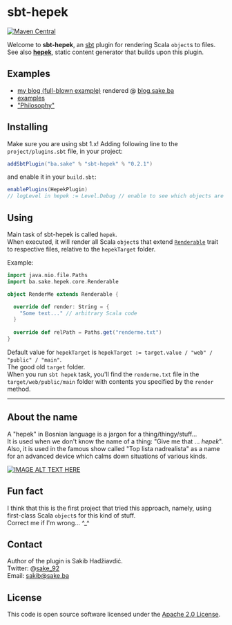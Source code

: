 # sbt-hepek
[![Maven Central](https://maven-badges.herokuapp.com/maven-central/ba.sake/sbt-hepek/badge.svg)](https://maven-badges.herokuapp.com/maven-central/ba.sake/sbt-hepek)  

Welcome to **sbt-hepek**, an [sbt](http://www.scala-sbt.org) plugin for rendering Scala `object`s to files.  
See also [**hepek**](https://github.com/sake92/hepek), static content generator that builds upon this plugin.

## Examples
- [my blog (full-blown example)](https://github.com/sake92/sake-ba-source) rendered @ [blog.sake.ba](https://blog.sake.ba)
- [examples](https://github.com/sake92/hepek-examples)
- ["Philosophy"](https://dev.to/sake_92/render-static-site-from-scala-code)

## Installing

Make sure you are using sbt 1.x!
Adding following line to the `project/plugins.sbt` file, in your project:

```scala
addSbtPlugin("ba.sake" % "sbt-hepek" % "0.2.1")
```

and enable it in your `build.sbt`: 

```scala
enablePlugins(HepekPlugin)
// logLevel in hepek := Level.Debug // enable to see which objects are rendered
```

## Using

Main task of sbt-hepek is called `hepek`.  
When executed, it will render all Scala `object`s that extend [`Renderable`](https://github.com/sake92/hepek-core/blob/master/src/main/java/ba/sake/hepek/core/Renderable.java) 
trait to respective files, relative to the `hepekTarget` folder.  

Example:

```scala
import java.nio.file.Paths
import ba.sake.hepek.core.Renderable

object RenderMe extends Renderable {

  override def render: String = {
    "Some text..." // arbitrary Scala code
  }
  
  override def relPath = Paths.get("renderme.txt")
}
```

Default value for `hepekTarget` is `hepekTarget := target.value / "web" / "public" / "main"`.  
The good old `target` folder.  
When you run `sbt hepek` task, you'll find the `renderme.txt` file in the `target/web/public/main` folder with contents you specified by the `render` method.

---

## About the name

A "hepek" in Bosnian language is a jargon for a thing/thingy/stuff...  
It is used when we don't know the name of a thing: "Give me that ... *hepek*".  
Also, it is used in the famous show called "Top lista nadrealista" as a name for an advanced device which calms down situations of various kinds.  

[![IMAGE ALT TEXT HERE](http://img.youtube.com/vi/Jc9SeKu-YwQ/0.jpg)](https://youtu.be/Jc9SeKu-YwQ?t=2m11s)

## Fun fact
I think that this is the first project that tried this approach, namely, using first-class Scala `object`s for this kind of stuff.  
Correct me if I'm wrong... ^_^

## Contact

Author of the plugin is Sakib Hadžiavdić.  
Twitter: @[sake_92](https://twitter.com/sake_92)  
Email: sakib@sake.ba

## License
This code is open source software licensed under the [Apache 2.0 License](http://www.apache.org/licenses/LICENSE-2.0.html).
